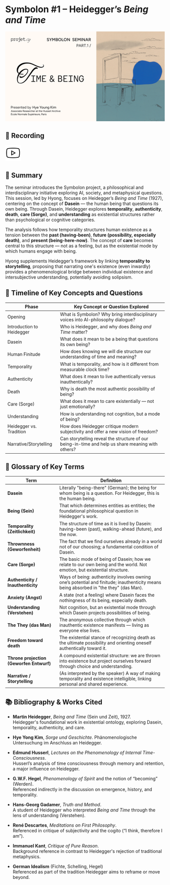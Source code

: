 # Symbolon #1 – Heidegger’s *Being and Time*

![Sunset Reader](./images/session1.png)


## 🎥 Recording
[![YouTube](./images/icons8-youtube-50.png)](https://www.youtube.com/live/fjL2_Y25XDE?si=UcFyS0C2sDcKKY8u)


## 🔹 Summary

The seminar introduces the Symbolon project, a philosophical and interdisciplinary initiative exploring AI, society, and metaphysical questions. This session, led by Hyong, focuses on Heidegger’s *Being and Time* (1927), centering on the concept of **Dasein** — the human being that questions its own being. Through Dasein, Heidegger explores **temporality**, **authenticity**, **death**, **care (Sorge)**, and **understanding** as existential structures rather than psychological or cognitive categories.

The analysis follows how temporality structures human existence as a tension between the **past (having-been)**, **future (possibility, especially death)**, and **present (being-here-now)**. The concept of **care** becomes central to this structure — not as a feeling, but as the existential mode by which humans engage with being.

Hyong supplements Heidegger’s framework by linking **temporality to storytelling**, proposing that narrating one's existence (even inwardly) provides a phenomenological bridge between individual existence and intersubjective understanding, potentially avoiding solipsism.

## 🧭 Timeline of Key Concepts and Questions

| Phase                    | Key Concept or Question Explored                                                                      |
|--------------------------|--------------------------------------------------------------------------------------------------------|
| Opening                  | What is Symbolon? Why bring interdisciplinary voices into AI-philosophy dialogue?                      |
| Introduction to Heidegger| Who is Heidegger, and why does *Being and Time* matter?                                                |
| Dasein                   | What does it mean to be a being that questions its own being?                                          |
| Human Finitude           | How does knowing we will die structure our understanding of time and meaning?                         |
| Temporality              | What is temporality, and how is it different from measurable clock time?                              |
| Authenticity             | What does it mean to live authentically versus inauthentically?                                       |
| Death                    | Why is death the most authentic possibility of being?                                                 |
| Care (Sorge)             | What does it mean to care existentially — not just emotionally?                                       |
| Understanding            | How is understanding not cognition, but a mode of being?                                               |
| Heidegger vs. Tradition  | How does Heidegger critique modern subjectivity and offer a new vision of freedom?                    |
| Narrative/Storytelling   | Can storytelling reveal the structure of our being-in-time and help us share meaning with others?     |

## 🧾 Glossary of Key Terms

| Term                | Definition |
|---------------------|------------|
| **Dasein**          | Literally "being-there" (German); the being for whom being is a question. For Heidegger, this is the human being. |
| **Being (Sein)**    | That which determines entities as entities; the foundational philosophical question in Heidegger's work. |
| **Temporality (Zeitlichkeit)** | The structure of time as it is lived by Dasein: having-been (past), walking-ahead (future), and the now. |
| **Thrownness (Geworfenheit)** | The fact that we find ourselves already in a world not of our choosing; a fundamental condition of Dasein. |
| **Care (Sorge)**     | The basic mode of being of Dasein; how we relate to our own being and the world. Not emotion, but existential structure. |
| **Authenticity / Inauthenticity** | Ways of being: authenticity involves owning one’s potential and finitude; inauthenticity means being absorbed in "the they" (das Man). |
| **Anxiety (Angst)** | A state (not a feeling) where Dasein faces the nothingness of its being, especially death. |
| **Understanding (Verstehen)** | Not cognition, but an existential mode through which Dasein projects possibilities of being. |
| **The They (das Man)** | The anonymous collective through which inauthentic existence manifests — living as everyone else lives. |
| **Freedom toward death** | The existential stance of recognizing death as the ultimate possibility and orienting oneself authentically toward it. |
| **Throne projection (Geworfen Entwurf)** | A compound existential structure: we are thrown into existence but project ourselves forward through choice and understanding. |
| **Narrative / Storytelling** | (As interpreted by the speaker) A way of making temporality and existence intelligible, linking personal and shared experience. |

## 📚 Bibliography & Works Cited

- **Martin Heidegger**, *Being and Time* (Sein und Zeit), 1927.  
  Heidegger's foundational work in existential ontology, exploring Dasein, temporality, authenticity, and care.

- **Hye Yong Kim**, *Sorge und Geschichte*. 
  Phänomenologische Untersuchung im Anschluss an Heidegger.

- **Edmund Husserl**, *Lectures on the Phenomenology of Internal Time-Consciousness*.  
  Husserl’s analysis of time consciousness through memory and retention, a major influence on Heidegger.

- **G.W.F. Hegel**, *Phenomenology of Spirit* and the notion of “becoming” (Werden).  
  Referenced indirectly in the discussion on emergence, history, and temporality.

- **Hans-Georg Gadamer**, *Truth and Method*.  
  A student of Heidegger who interpreted *Being and Time* through the lens of understanding (Verstehen).

- **René Descartes**, *Meditations on First Philosophy*.  
  Referenced in critique of subjectivity and the cogito (“I think, therefore I am”).

- **Immanuel Kant**, *Critique of Pure Reason*.  
  Background reference in contrast to Heidegger's rejection of traditional metaphysics.

- **German Idealism** (Fichte, Schelling, Hegel)  
  Referenced as part of the tradition Heidegger aims to reframe or move beyond.
